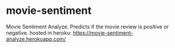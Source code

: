 # movie-sentiment

Movie Sentiment Analyze. Predicts if the movie review is positive or negative.
hosted in heroku: https://movie-sentiment-analyze.herokuapp.com/
